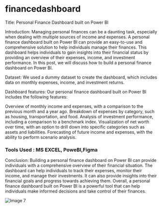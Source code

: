 # financedashboard

Title: Personal Finance Dashboard built on Power BI

Introduction:
Managing personal finances can be a daunting task, especially when dealing with multiple sources of income and expenses. A personal finance dashboard built on Power BI can provide an easy-to-use and comprehensive solution to help individuals manage their finances. This dashboard helps individuals to gain insights into their financial status by providing an overview of their expenses, income, and investment performance. In this post, we will discuss how to build a personal finance dashboard on Power BI.

Dataset:
We used a dummy dataset to create the dashboard, which includes data on monthly expenses, income, and investment returns.

Dashboard features:
Our personal finance dashboard built on Power BI includes the following features:

Overview of monthly income and expenses, with a comparison to the previous month and a year ago.
Breakdown of expenses by category, such as housing, transportation, and food.
Analysis of investment performance, including a comparison to a benchmark index.
Visualization of net worth over time, with an option to drill down into specific categories such as assets and liabilities.
Forecasting of future income and expenses, with the ability to perform scenario analysis.


### Tools Used : MS EXCEL, PoweBI,Figma

Conclusion:
Building a personal finance dashboard on Power BI can provide individuals with a comprehensive overview of their financial situation. The dashboard can help individuals to track their expenses, monitor their income, and manage their investments. It can also provide insights into their financial goals and progress towards achieving them. Overall, a personal finance dashboard built on Power BI is a powerful tool that can help individuals make informed decisions and take control of their finances.
 
 
 
 ![Image 7](https://user-images.githubusercontent.com/42798629/221585588-3ed96c22-6876-4535-a603-1ee91bb497ab.jpg)

 

